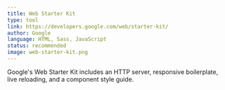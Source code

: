 ```yaml
---
title: Web Starter Kit
type: tool
link: https://developers.google.com/web/starter-kit/
author: Google
language: HTML, Sass, JavaScript
status: recommended
image: web-starter-kit.png
---
```


Google's Web Starter Kit includes an HTTP server, responsive boilerplate, live reloading, and a component style guide.
